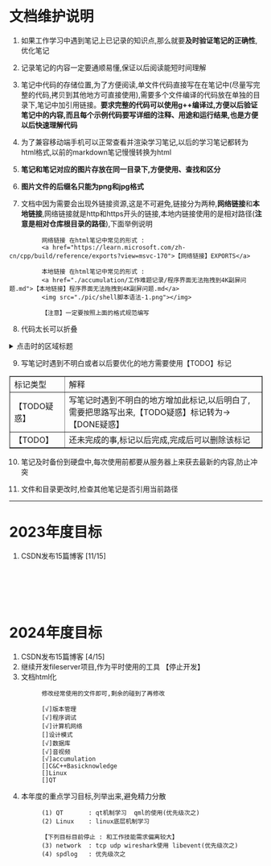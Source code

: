 # 文档维护说明

1. 如果工作学习中遇到笔记上已记录的知识点,那么就要<b>及时验证笔记的正确性</b>,优化笔记

2. 记录笔记的内容一定要通顺易懂,保证以后阅读能短时间理解
   
3. 笔记中代码的存储位置,为了方便阅读,单文件代码直接写在在笔记中(尽量写完整的代码,拷贝到其他地方可直接使用),需要多个文件编译的代码放在单独的目录下,笔记中加引用链接。<b>要求完整的代码可以使用g++编译过,方便以后验证笔记中的内容,而且每个示例代码要写详细的注释、用途和运行结果,也是方便以后快速理解代码</b> 
   
4. 为了兼容移动端手机可以正常查看并渲染学习笔记,以后的学习笔记都转为html格式,以前的markdown笔记慢慢转换为html

5. <b>笔记和笔记对应的图片存放在同一目录下,方便使用、查找和区分</b>

6. <b>图片文件的后缀名只能为png和jpg格式</b>

7. 文档中因为需要会出现外链接资源,这是不可避免,链接分为两种,<b>网络链接</b>和<b>本地链接</b>,网络链接就是http和https开头的链接,本地内链接使用的是相对路径(<b>注意是相对仓库根目录的路径</b>),下面举例说明
```
         网络链接 在html笔记中常见的形式 : 
         <a href="https://learn.microsoft.com/zh-cn/cpp/build/reference/exports?view=msvc-170">【网络链接】EXPORTS</a>
   
         本地链接 在html笔记中常见的形式 : 
         <a href="./accumulation/工作难题记录/程序界面无法拖拽到4K副屏问题.md">【本地链接】程序界面无法拖拽到4K副屏问题.md</a>   
         <img src="./pic/shell脚本语法-1.png"></img>
         
         【注意】一定要按照上面的格式规范编写
```

8. 代码太长可以折叠

<details>
   <summary> 点击时的区域标题 </summary>
   <pre>
      ////////////////////////////////////////////////////////////////////
      //                          _ooOoo_                               //
      //                         o8888888o                              //
      //                         88" . "88                              //
      //                         (| ^_^ |)                              //
      //                         O\  =  /O                              //
      //                      ____/`---'\____                           //
      //                    .'  \\|     |//  `.                         //
      //                   /  \\|||  :  |||//  \                        //
      //                  /  _||||| -:- |||||-  \                       //
      //                  |   | \\\  -  /// |   |                       //
      //                  | \_|  ''\---/''  |   |                       //
      //                  \  .-\__  `-`  ___/-. /                       //
      //                ___`. .'  /--.--\  `. . ___                     //
      //              ."" '<  `.___\_<|>_/___.'  >'"".                  //
      //            | | :  `- \`.;`\ _ /`;.`/ - ` : | |                 //
      //            \  \ `-.   \_ __\ /__ _/   .-` /  /                 //
      //      ========`-.____`-.___\_____/___.-`____.-'========         //
      //                           `=---='                              //
      //      ^^^^^^^^^^^^^^^^^^^^^^^^^^^^^^^^^^^^^^^^^^^^^^^^^^        //
      //         佛祖保佑       永无BUG     永不修改                    //
      ////////////////////////////////////////////////////////////////////
   </pre>

</details>

9. 写笔记时遇到不明白或者以后要优化的地方需要使用【TODO】标记

<table border="1px">
   <tr> <td>标记类型</td> <td>解释</td> </tr>
   <tr> <td>【TODO疑惑】</td> <td>写笔记时遇到不明白的地方增加此标记,以后明白了,需要把思路写出来,【TODO疑惑】标记转为->【DONE疑惑】</td> </tr>
   <tr> <td>【TODO】</td> <td>还未完成的事,标记以后完成,完成后可以删除该标记</td> </tr>
</table>


10. 笔记及时备份到硬盘中,每次使用前都要从服务器上来获去最新的内容,防止冲突

11. 文件和目录更改时,检查其他笔记是否引用当前路径

<hr>  

# 2023年度目标

1. CSDN发布15篇博客 [11/15]


<br>
<br>
<br>
<br>


# 2024年度目标

1. CSDN发布15篇博客 [4/15]
2. 继续开发fileserver项目,作为平时使用的工具 【停止开发】
3. 文档html化
```
         修改经常使用的文件即可,剩余的碰到了再修改

         [√]版本管理
         [√]程序调试
         [√]计算机网络
         []设计模式
         [√]数据库
         [√]音视频
         [√]accumulation
         []C&C++Basicknowledge
         []Linux
         []QT
```

4. 本年度的重点学习目标,列举出来,避免精力分散
```
         (1) QT       : qt机制学习  qml的使用(优先级次之)
         (2) Linux    : linux底层机制学习 

         【下列目标目前停止 : 和工作技能需求偏离较大】
         (3) network  : tcp udp wireshark使用 libevent(优先级次之) 
         (4) spdlog   : 优先级次之
```

<br>
<br>



